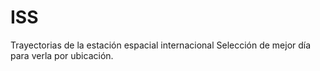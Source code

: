 # ISS
Trayectorias de la estación espacial internacional
Selección de mejor día para verla por ubicación.

